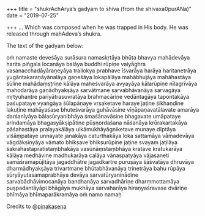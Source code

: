 +++
title = "shukrAchArya’s gadyam to shiva (from the shivaxa0purANa)"
date = "2019-07-25"

+++
… Which was composed when he was trapped in His body. He was released
through mahAdeva’s shukra.

The text of the gadyam below:

oṁ namaste deveśāya surāsura namaskṛtāya bhūta bhavya mahādevāya harita
piṅgala locanāya balāya buddhi rūpiṇe vaiyāghra vasanacchadāyāraṇeyāya
trailokya prabhave īśvarāya harāya haritanetrāya yugāntakaraṇāyānalāya
gaṇeśāya lokapālāya mahābhujāya mahāhastāya śūline mahādaṃṣṭriṇe kālāya
maheśvarāya avyayāya kālarūpiṇe nīlagrīvāya mahodarāya gaṇādhyakṣāya
sarvātmane sarvabhāvanāya sarvagāya mṛtyuhantre pariyātrasuvratāya
brahmacāriṇe vedāntagāya tapontakāya paśupataye vyaṅgāya śūlapāṇaye
vṛṣaketave haraye jaṭine śikhaṇḍine lakuṭine mahāyaśase bhuteśvarāya
guhāvāsine vīṇāpaṇavatālavate amarāya darśanīyāya bālasūryanibhāya
śmaśānavāsine bhagavate umāpataye arindamāya bhagasyākṣipātine
pūṣṇordaśana nāśanāya krūrakartakāya pāśahastāya pralayakālāya
ulkāmukhāyāgniketave munaye dīptāya viśāṃpataye unnayate janakāya
caturthakāya loka sattamāya vāmadevāya vāgdākṣiṇyāya vāmato bhikṣave
bhikṣurūpiṇe jaṭine svayaṃ jaṭilāya śakrahastapratistaṃbhakāya
vasūnāṃstaṃbhāya kratave kratukarāya kālāya medhāvine madhukarāya calāya
vānaspatyāya vājasaneti samāśramapūjitāya jagaddhātre jagadkartre
puruṣāya śāśvatāya dhruvāya dharmādhyakṣāya trivartmane bhūtabhāvanāya
trinetrāya bahu rūpāya sūryāyutasamaprabhāya devāya sarvatūryaninādine
sarvabādhāvimocanāya bandhanāya sarvadhāriṇe dharṃmottamāya
puṣpadantāyāpi bhāgāya mukhāya sarvaharāya hiraṇyaśravase dvāriṇe
bhīmāya bhīmaparākramāya oṁ namo namaḥ



Credits to @[pinakasena](http://twitter.com/pinakasena)
